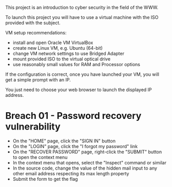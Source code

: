 This project is an introduction to cyber security in the field of the WWW.

To launch this project you will have to use a virtual machine with the ISO provided with the subject.

VM setup recommendations:
- install and open Oracle VM VirtualBox
- create new Linux VM, e.g. Ubuntu (64-bit)
- change VM network settings to use Bridged Adapter
- mount provided ISO to the virtual optical drive
- use reasonably small values for RAM and Processor options

If the configuration is correct, once you have launched your VM, you will get a simple prompt with an IP.

You just need to choose your web browser to launch the displayed IP address.

# Breach 01 - Password recovery vulnerability
- On the "HOME" page, click the "SIGN IN" button
- On the "LOGIN" page, click the "I forgot my password" link
- On the "RECOVER PASSWORD" page, right-click the "SUBMIT" button to open the context menu
- In the context menu that opens, select the "Inspect" command or similar
- In the source code, change the value of the hidden mail input to any other email address respecting its max length property
- Submit the form to get the flag
